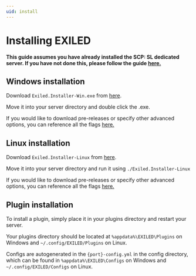 ```yaml
---
uid: install
---
```

# Installing EXILED

**This guide assumes you have already installed the SCP: SL dedicated server. If you have not done this, please follow the guide [here.](https://en.scpslgame.com/index.php?title=Guide:Hosting_a_server)**

## Windows installation

Download `Exiled.Installer-Win.exe` from [here](https://github.com/Exiled-Team/EXILED/releases).

Move it into your server directory and double click the .exe.

If you would like to download pre-releases or specify other advanced options, you can reference all the flags [here.](https://github.com/Exiled-Team/EXILED/blob/master/Exiled.Installer/README.md)

## Linux installation

Download `Exiled.Installer-Linux` from [here](https://github.com/galaxy119/EXILED/releases).

Move it into your server directory and run it using `./Exiled.Installer-Linux`

If you would like to download pre-releases or specify other advanced options, you can reference all the flags [here.](https://github.com/Exiled-Team/EXILED/blob/master/Exiled.Installer/README.md)

## Plugin installation

To install a plugin, simply place it in your plugins directory and restart your server.

Your plugins directory should be located at `%appdata%\EXILED\Plugins` on Windows and `~/.config/EXILED/Plugins` on Linux.

Configs are autogenerated in the `{port}-config.yml` in the config directory, which can be found in `%appdata%\EXILED\Configs` on Windows and `~/.config/EXILED/Configs` on Linux.
